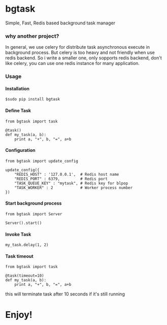 # bgtask
Simple, Fast, Redis based background task manager

### why another project?

In general, we use celery for distribute task asynchronous execute in background process. 
But celery is too heavy and not friendly when use redis backend. So i write a smaller one, 
only sopports redis backend, don't like celery, you can use one redis instance for many application.

### Usage

#### Installation

    $sudo pip install bgtask
    
#### Define Task

    from bgtask import task
    
    @task()
    def my_task(a, b):
        print a, "+", b, "=", a+b


#### Configuration

    from bgtask import update_config
    
    update_config({
        "REDIS_HOST" : '127.0.0.1',  # Redis host name
        "REDIS_PORT" : 6379,         # Redis port
        "TASK_QUEUE_KEY" : "mytask", # Redis key for blpop
        "TASK_WORKER" : 2            # Worker process number
    })
    
#### Start background process

    from bgtask import Server
    
    Server().start()
    
#### Invoke Task

    my_task.delay(1, 2)
    

#### Task timeout

    from bgtask import task
    
    @task(timeout=10)
    def my_task(a, b):
        print a, "+", b, "=", a+b


this will terminate task after 10 seconds if it's still running


# Enjoy!